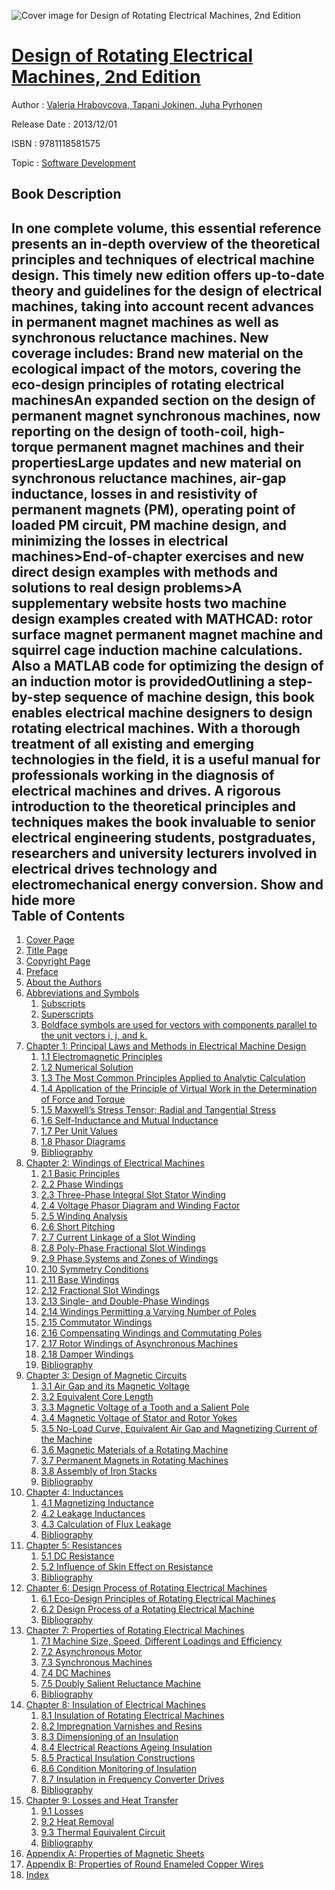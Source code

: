 ![Cover image for Design of Rotating Electrical Machines, 2nd Edition](https://imgdetail.ebookreading.net/cover/cover/software_development/EB9781118581575.jpg)

[Design of Rotating Electrical Machines, 2nd Edition](https://ebookreading.net/view/book/Design+of+Rotating+Electrical+Machines%2C+2nd+Edition-EB9781118581575_1.html "Design of Rotating Electrical Machines, 2nd Edition")
====================================================================================================================

Author : [Valeria Hrabovcova](https://ebookreading.net/search/author/Valeria+Hrabovcova),[ Tapani Jokinen](https://ebookreading.net/search/author/+Tapani+Jokinen),[ Juha Pyrhonen](https://ebookreading.net/search/author/+Juha+Pyrhonen)

Release Date : 2013/12/01

ISBN : 9781118581575

Topic : [Software Development](https://ebookreading.net/search/category/software-development)

Book Description
-----------------

 In one complete volume, this essential reference presents an in-depth overview of the theoretical principles and techniques of electrical machine design. This timely new edition offers up-to-date theory and guidelines for the design of electrical machines, taking into account recent advances in permanent magnet machines as well as synchronous reluctance machines.
New coverage includes:
Brand new material on the ecological impact of the motors, covering the eco-design principles of rotating electrical machinesAn expanded section on the design of permanent magnet synchronous machines, now reporting on the design of tooth-coil, high-torque permanent magnet machines and their propertiesLarge updates and new material on synchronous reluctance machines, air-gap inductance, losses in and resistivity of permanent magnets (PM), operating point of loaded PM circuit, PM machine design, and minimizing the losses in electrical machines&gt;End-of-chapter exercises and new direct design examples with methods and solutions to real design problems&gt;A supplementary website hosts two machine design examples created with MATHCAD: rotor surface magnet permanent magnet machine and squirrel cage induction machine calculations. Also a MATLAB code for optimizing the design of an induction motor is providedOutlining a step-by-step sequence of machine design, this book enables electrical machine designers to design rotating electrical machines. With a thorough treatment of all existing and emerging technologies in the field, it is a useful manual for professionals working in the diagnosis of electrical machines and drives. A rigorous introduction to the theoretical principles and techniques makes the book invaluable to senior electrical engineering students, postgraduates, researchers and university lecturers involved in electrical drives technology and electromechanical energy conversion.
        Show and hide more                
Table of Contents
-----------------

1. [Cover Page](https://ebookreading.net/view/book/Design+of+Rotating+Electrical+Machines%2C+2nd+Edition-EB9781118581575_1.html)
1. [Title Page](https://ebookreading.net/view/book/Design+of+Rotating+Electrical+Machines%2C+2nd+Edition-EB9781118581575_3.html)
1. [Copyright Page](https://ebookreading.net/view/book/Design+of+Rotating+Electrical+Machines%2C+2nd+Edition-EB9781118581575_4.html)
1. [Preface](https://ebookreading.net/view/book/Design+of+Rotating+Electrical+Machines%2C+2nd+Edition-EB9781118581575_5.html)
1. [About the Authors](https://ebookreading.net/view/book/Design+of+Rotating+Electrical+Machines%2C+2nd+Edition-EB9781118581575_6.html)
1. [Abbreviations and Symbols](https://ebookreading.net/view/book/Design+of+Rotating+Electrical+Machines%2C+2nd+Edition-EB9781118581575_7.html)
    1. [Subscripts](https://ebookreading.net/view/book/Design+of+Rotating+Electrical+Machines%2C+2nd+Edition-EB9781118581575_7.html#c01aaa-sec-0001)
    1. [Superscripts](https://ebookreading.net/view/book/Design+of+Rotating+Electrical+Machines%2C+2nd+Edition-EB9781118581575_7.html#c01a-sec-0001)
    1. [Boldface symbols are used for vectors with components parallel to the unit vectors i, j, and k.](https://ebookreading.net/view/book/Design+of+Rotating+Electrical+Machines%2C+2nd+Edition-EB9781118581575_7.html#c01a-sec-0001s)
1. [Chapter 1: Principal Laws and Methods in Electrical Machine Design](https://ebookreading.net/view/book/Design+of+Rotating+Electrical+Machines%2C+2nd+Edition-EB9781118581575_8.html)
    1. [1.1 Electromagnetic Principles](https://ebookreading.net/view/book/Design+of+Rotating+Electrical+Machines%2C+2nd+Edition-EB9781118581575_8.html#c01-sec-0001)
    1. [1.2 Numerical Solution](https://ebookreading.net/view/book/Design+of+Rotating+Electrical+Machines%2C+2nd+Edition-EB9781118581575_8.html#c01-sec-0002)
    1. [1.3 The Most Common Principles Applied to Analytic Calculation](https://ebookreading.net/view/book/Design+of+Rotating+Electrical+Machines%2C+2nd+Edition-EB9781118581575_8.html#c01-sec-0003)
    1. [1.4 Application of the Principle of Virtual Work in the Determination of Force and Torque](https://ebookreading.net/view/book/Design+of+Rotating+Electrical+Machines%2C+2nd+Edition-EB9781118581575_8.html#c01-sec-0006)
    1. [1.5 Maxwell’s Stress Tensor; Radial and Tangential Stress](https://ebookreading.net/view/book/Design+of+Rotating+Electrical+Machines%2C+2nd+Edition-EB9781118581575_8.html#c01-sec-0007)
    1. [1.6 Self-Inductance and Mutual Inductance](https://ebookreading.net/view/book/Design+of+Rotating+Electrical+Machines%2C+2nd+Edition-EB9781118581575_8.html#c01-sec-0008)
    1. [1.7 Per Unit Values](https://ebookreading.net/view/book/Design+of+Rotating+Electrical+Machines%2C+2nd+Edition-EB9781118581575_8.html#c01-sec-0009)
    1. [1.8 Phasor Diagrams](https://ebookreading.net/view/book/Design+of+Rotating+Electrical+Machines%2C+2nd+Edition-EB9781118581575_8.html#c01-sec-0010)
    1. [Bibliography](https://ebookreading.net/view/book/Design+of+Rotating+Electrical+Machines%2C+2nd+Edition-EB9781118581575_8.html#c01-bibl-0001)
1. [Chapter 2: Windings of Electrical Machines](https://ebookreading.net/view/book/Design+of+Rotating+Electrical+Machines%2C+2nd+Edition-EB9781118581575_9.html)
    1. [2.1 Basic Principles](https://ebookreading.net/view/book/Design+of+Rotating+Electrical+Machines%2C+2nd+Edition-EB9781118581575_9.html#c02-sec-0002)
    1. [2.2 Phase Windings](https://ebookreading.net/view/book/Design+of+Rotating+Electrical+Machines%2C+2nd+Edition-EB9781118581575_9.html#c02-sec-0006)
    1. [2.3 Three-Phase Integral Slot Stator Winding](https://ebookreading.net/view/book/Design+of+Rotating+Electrical+Machines%2C+2nd+Edition-EB9781118581575_9.html#c02-sec-0007)
    1. [2.4 Voltage Phasor Diagram and Winding Factor](https://ebookreading.net/view/book/Design+of+Rotating+Electrical+Machines%2C+2nd+Edition-EB9781118581575_9.html#c02-sec-0008)
    1. [2.5 Winding Analysis](https://ebookreading.net/view/book/Design+of+Rotating+Electrical+Machines%2C+2nd+Edition-EB9781118581575_9.html#c02-sec-0009)
    1. [2.6 Short Pitching](https://ebookreading.net/view/book/Design+of+Rotating+Electrical+Machines%2C+2nd+Edition-EB9781118581575_9.html#c02-sec-0010)
    1. [2.7 Current Linkage of a Slot Winding](https://ebookreading.net/view/book/Design+of+Rotating+Electrical+Machines%2C+2nd+Edition-EB9781118581575_9.html#c02-sec-0011)
    1. [2.8 Poly-Phase Fractional Slot Windings](https://ebookreading.net/view/book/Design+of+Rotating+Electrical+Machines%2C+2nd+Edition-EB9781118581575_9.html#c02-sec-0012)
    1. [2.9 Phase Systems and Zones of Windings](https://ebookreading.net/view/book/Design+of+Rotating+Electrical+Machines%2C+2nd+Edition-EB9781118581575_10.html#c02-sec-0013)
    1. [2.10 Symmetry Conditions](https://ebookreading.net/view/book/Design+of+Rotating+Electrical+Machines%2C+2nd+Edition-EB9781118581575_10.html#c02-sec-0016)
    1. [2.11 Base Windings](https://ebookreading.net/view/book/Design+of+Rotating+Electrical+Machines%2C+2nd+Edition-EB9781118581575_10.html#c02-sec-0018)
    1. [2.12 Fractional Slot Windings](https://ebookreading.net/view/book/Design+of+Rotating+Electrical+Machines%2C+2nd+Edition-EB9781118581575_10.html#c02-sec-0022)
    1. [2.13 Single- and Double-Phase Windings](https://ebookreading.net/view/book/Design+of+Rotating+Electrical+Machines%2C+2nd+Edition-EB9781118581575_10.html#c02-sec-0025)
    1. [2.14 Windings Permitting a Varying Number of Poles](https://ebookreading.net/view/book/Design+of+Rotating+Electrical+Machines%2C+2nd+Edition-EB9781118581575_10.html#c02-sec-0026)
    1. [2.15 Commutator Windings](https://ebookreading.net/view/book/Design+of+Rotating+Electrical+Machines%2C+2nd+Edition-EB9781118581575_10.html#c02-sec-0027)
    1. [2.16 Compensating Windings and Commutating Poles](https://ebookreading.net/view/book/Design+of+Rotating+Electrical+Machines%2C+2nd+Edition-EB9781118581575_10.html#c02-sec-0033)
    1. [2.17 Rotor Windings of Asynchronous Machines](https://ebookreading.net/view/book/Design+of+Rotating+Electrical+Machines%2C+2nd+Edition-EB9781118581575_10.html#c02-sec-0034)
    1. [2.18 Damper Windings](https://ebookreading.net/view/book/Design+of+Rotating+Electrical+Machines%2C+2nd+Edition-EB9781118581575_10.html#c02-sec-0035)
    1. [Bibliography](https://ebookreading.net/view/book/Design+of+Rotating+Electrical+Machines%2C+2nd+Edition-EB9781118581575_10.html#c02-bibl-0001)
1. [Chapter 3: Design of Magnetic Circuits](https://ebookreading.net/view/book/Design+of+Rotating+Electrical+Machines%2C+2nd+Edition-EB9781118581575_11.html)
    1. [3.1 Air Gap and its Magnetic Voltage](https://ebookreading.net/view/book/Design+of+Rotating+Electrical+Machines%2C+2nd+Edition-EB9781118581575_11.html#c03-sec-0002)
    1. [3.2 Equivalent Core Length](https://ebookreading.net/view/book/Design+of+Rotating+Electrical+Machines%2C+2nd+Edition-EB9781118581575_11.html#c03-sec-0006)
    1. [3.3 Magnetic Voltage of a Tooth and a Salient Pole](https://ebookreading.net/view/book/Design+of+Rotating+Electrical+Machines%2C+2nd+Edition-EB9781118581575_11.html#c03-sec-0007)
    1. [3.4 Magnetic Voltage of Stator and Rotor Yokes](https://ebookreading.net/view/book/Design+of+Rotating+Electrical+Machines%2C+2nd+Edition-EB9781118581575_11.html#c03-sec-0010)
    1. [3.5 No-Load Curve, Equivalent Air Gap and Magnetizing Current of the Machine](https://ebookreading.net/view/book/Design+of+Rotating+Electrical+Machines%2C+2nd+Edition-EB9781118581575_11.html#c03-sec-0011)
    1. [3.6 Magnetic Materials of a Rotating Machine](https://ebookreading.net/view/book/Design+of+Rotating+Electrical+Machines%2C+2nd+Edition-EB9781118581575_11.html#c03-sec-0012)
    1. [3.7 Permanent Magnets in Rotating Machines](https://ebookreading.net/view/book/Design+of+Rotating+Electrical+Machines%2C+2nd+Edition-EB9781118581575_11.html#c03-sec-0015)
    1. [3.8 Assembly of Iron Stacks](https://ebookreading.net/view/book/Design+of+Rotating+Electrical+Machines%2C+2nd+Edition-EB9781118581575_11.html#c03-sec-0023)
    1. [Bibliography](https://ebookreading.net/view/book/Design+of+Rotating+Electrical+Machines%2C+2nd+Edition-EB9781118581575_11.html#c03-bibl-0001)
1. [Chapter 4: Inductances](https://ebookreading.net/view/book/Design+of+Rotating+Electrical+Machines%2C+2nd+Edition-EB9781118581575_12.html)
    1. [4.1 Magnetizing Inductance](https://ebookreading.net/view/book/Design+of+Rotating+Electrical+Machines%2C+2nd+Edition-EB9781118581575_12.html#c04-sec-0002)
    1. [4.2 Leakage Inductances](https://ebookreading.net/view/book/Design+of+Rotating+Electrical+Machines%2C+2nd+Edition-EB9781118581575_12.html#c04-sec-0003)
    1. [4.3 Calculation of Flux Leakage](https://ebookreading.net/view/book/Design+of+Rotating+Electrical+Machines%2C+2nd+Edition-EB9781118581575_12.html#c04-sec-0007)
    1. [Bibliography](https://ebookreading.net/view/book/Design+of+Rotating+Electrical+Machines%2C+2nd+Edition-EB9781118581575_12.html#c04-bibl-0001)
1. [Chapter 5: Resistances](https://ebookreading.net/view/book/Design+of+Rotating+Electrical+Machines%2C+2nd+Edition-EB9781118581575_13.html)
    1. [5.1 DC Resistance](https://ebookreading.net/view/book/Design+of+Rotating+Electrical+Machines%2C+2nd+Edition-EB9781118581575_13.html#c05-sec-0002)
    1. [5.2 Influence of Skin Effect on Resistance](https://ebookreading.net/view/book/Design+of+Rotating+Electrical+Machines%2C+2nd+Edition-EB9781118581575_13.html#c05-sec-0003)
    1. [Bibliography](https://ebookreading.net/view/book/Design+of+Rotating+Electrical+Machines%2C+2nd+Edition-EB9781118581575_13.html#c05-bibl-0001)
1. [Chapter 6: Design Process of Rotating Electrical Machines](https://ebookreading.net/view/book/Design+of+Rotating+Electrical+Machines%2C+2nd+Edition-EB9781118581575_14.html)
    1. [6.1 Eco-Design Principles of Rotating Electrical Machines](https://ebookreading.net/view/book/Design+of+Rotating+Electrical+Machines%2C+2nd+Edition-EB9781118581575_14.html#c06-sec-0002)
    1. [6.2 Design Process of a Rotating Electrical Machine](https://ebookreading.net/view/book/Design+of+Rotating+Electrical+Machines%2C+2nd+Edition-EB9781118581575_14.html#c06-sec-0003)
    1. [Bibliography](https://ebookreading.net/view/book/Design+of+Rotating+Electrical+Machines%2C+2nd+Edition-EB9781118581575_14.html#c06-bibl-0001)
1. [Chapter 7: Properties of Rotating Electrical Machines](https://ebookreading.net/view/book/Design+of+Rotating+Electrical+Machines%2C+2nd+Edition-EB9781118581575_15.html)
    1. [7.1 Machine Size, Speed, Different Loadings and Efficiency](https://ebookreading.net/view/book/Design+of+Rotating+Electrical+Machines%2C+2nd+Edition-EB9781118581575_15.html#c07-sec-0002)
    1. [7.2 Asynchronous Motor](https://ebookreading.net/view/book/Design+of+Rotating+Electrical+Machines%2C+2nd+Edition-EB9781118581575_15.html#c07-sec-0008)
    1. [7.3 Synchronous Machines](https://ebookreading.net/view/book/Design+of+Rotating+Electrical+Machines%2C+2nd+Edition-EB9781118581575_15.html#c07-sec-0029)
    1. [7.4 DC Machines](https://ebookreading.net/view/book/Design+of+Rotating+Electrical+Machines%2C+2nd+Edition-EB9781118581575_16.html#c07-sec-0065)
    1. [7.5 Doubly Salient Reluctance Machine](https://ebookreading.net/view/book/Design+of+Rotating+Electrical+Machines%2C+2nd+Edition-EB9781118581575_16.html#c07-sec-0070)
    1. [Bibliography](https://ebookreading.net/view/book/Design+of+Rotating+Electrical+Machines%2C+2nd+Edition-EB9781118581575_16.html#c07-bibl-0001)
1. [Chapter 8: Insulation of Electrical Machines](https://ebookreading.net/view/book/Design+of+Rotating+Electrical+Machines%2C+2nd+Edition-EB9781118581575_17.html)
    1. [8.1 Insulation of Rotating Electrical Machines](https://ebookreading.net/view/book/Design+of+Rotating+Electrical+Machines%2C+2nd+Edition-EB9781118581575_17.html#c08-sec-0002)
    1. [8.2 Impregnation Varnishes and Resins](https://ebookreading.net/view/book/Design+of+Rotating+Electrical+Machines%2C+2nd+Edition-EB9781118581575_17.html#c08-sec-0003)
    1. [8.3 Dimensioning of an Insulation](https://ebookreading.net/view/book/Design+of+Rotating+Electrical+Machines%2C+2nd+Edition-EB9781118581575_17.html#c08-sec-0004)
    1. [8.4 Electrical Reactions Ageing Insulation](https://ebookreading.net/view/book/Design+of+Rotating+Electrical+Machines%2C+2nd+Edition-EB9781118581575_17.html#c08-sec-0005)
    1. [8.5 Practical Insulation Constructions](https://ebookreading.net/view/book/Design+of+Rotating+Electrical+Machines%2C+2nd+Edition-EB9781118581575_17.html#c08-sec-0006)
    1. [8.6 Condition Monitoring of Insulation](https://ebookreading.net/view/book/Design+of+Rotating+Electrical+Machines%2C+2nd+Edition-EB9781118581575_17.html#c08-sec-0012)
    1. [8.7 Insulation in Frequency Converter Drives](https://ebookreading.net/view/book/Design+of+Rotating+Electrical+Machines%2C+2nd+Edition-EB9781118581575_17.html#c08-sec-0013)
    1. [Bibliography](https://ebookreading.net/view/book/Design+of+Rotating+Electrical+Machines%2C+2nd+Edition-EB9781118581575_17.html#c08-bibl-0001)
1. [Chapter 9: Losses and Heat Transfer](https://ebookreading.net/view/book/Design+of+Rotating+Electrical+Machines%2C+2nd+Edition-EB9781118581575_18.html)
    1. [9.1 Losses](https://ebookreading.net/view/book/Design+of+Rotating+Electrical+Machines%2C+2nd+Edition-EB9781118581575_18.html#c09-sec-0002)
    1. [9.2 Heat Removal](https://ebookreading.net/view/book/Design+of+Rotating+Electrical+Machines%2C+2nd+Edition-EB9781118581575_18.html#c09-sec-0009)
    1. [9.3 Thermal Equivalent Circuit](https://ebookreading.net/view/book/Design+of+Rotating+Electrical+Machines%2C+2nd+Edition-EB9781118581575_18.html#c09-sec-0013)
    1. [Bibliography](https://ebookreading.net/view/book/Design+of+Rotating+Electrical+Machines%2C+2nd+Edition-EB9781118581575_18.html#c09-bibl-0001)
1. [Appendix A: Properties of Magnetic Sheets](https://ebookreading.net/view/book/Design+of+Rotating+Electrical+Machines%2C+2nd+Edition-EB9781118581575_19.html)
1. [Appendix B: Properties of Round Enameled Copper Wires](https://ebookreading.net/view/book/Design+of+Rotating+Electrical+Machines%2C+2nd+Edition-EB9781118581575_20.html)
1. [Index](https://ebookreading.net/view/book/Design+of+Rotating+Electrical+Machines%2C+2nd+Edition-EB9781118581575_21.html)
